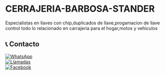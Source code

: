 # CERRAJERIA-BARBOSA-STANDER
Especialistas en llaves con chip,duplicados de llave,progamacion de llave control 
todo lo relacionado en carrajeria para el hogar,motos y vehiculos 
## 📞 Contacto
[![WhatsApp](https://img.shields.io/badge/WhatsApp-322%20949%205816-brightgreen?logo=whatsapp&logoColor=white)](https://wa.me/573229495816)  
[![Llamadas](https://img.shields.io/badge/Teléfono-314%20481%206095-blue?logo=phone&logoColor=white)](tel:+573144816095)  
[![Facebook](https://img.shields.io/badge/Facebook-Cerrajería%20Barbosa%20Stder-1877F2?logo=facebook&logoColor=white)](https://www.facebook.com/CerrajeriaBarbosaStder)

